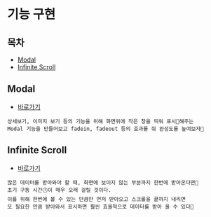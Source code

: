 # 기능 구현

## 목차

* [Modal](#modal)
* [Infinite Scroll](#infinite-scroll)

## Modal

* [바로가기](./modal)

```
상세보기, 이미지 보기 등의 기능을 위해 화면위에 작은 창을 띄워 표시📑해주는
Modal 기능을 만들어보고 fadein, fadeout 등의 효과를 줘 완성도를 높여보자🙌
```

## Infinite Scroll

* [바로가기](./infinite-scroll)

```
많은 데이터를 받아와야 할 때, 화면에 보이지 않는 부분까지 한번에 받아온다면📱
초기 구동 시간🕒이 매우 오래 걸릴 것이다.
이를 위해 한번에 볼 수 있는 만큼만 먼저 받아오고 스크롤을 끝까지 내리면
또 필요한 만큼 받아와서 표시하면 훨씬 효율적으로 데이터를 받아 올 수 있다🙌
```

